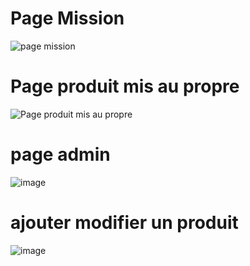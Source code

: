 # Page Mission

![page mission](https://user-images.githubusercontent.com/54377194/131917256-be6030ab-d2da-42f3-8c3d-247a6d6f5eea.png)

# Page produit mis au propre

![Page produit mis au propre](https://user-images.githubusercontent.com/54377194/131917449-97e002a5-a52d-4e87-b2fb-c92a91efdfb1.png)

# page admin

![image](https://user-images.githubusercontent.com/54377194/131922173-a94c6504-1c88-4a1e-a55e-02cd5df42fb5.png)

# ajouter modifier un produit

![image](https://user-images.githubusercontent.com/54377194/131922109-12a4924a-da6b-48f2-b2bf-b949ab29eebd.png)

